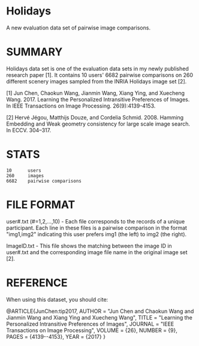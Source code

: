 # Holidays
A new evaluation data set of pairwise image comparisons.

SUMMARY 
=============================================

Holidays data set is one of the evaluation data sets in my newly published research paper [1]. It contains 10 users' 6682 pairwise comparisons on 260 different scenery images sampled from the INRIA Holidays image set [2]. 

[1] Jun Chen, Chaokun Wang, Jianmin Wang, Xiang Ying, and Xuecheng Wang. 2017. Learning the Personalized Intransitive Preferences of Images. In IEEE Transactions on Image Processing. 26(9):4139-4153.

[2] Hervé Jégou, Matthijs Douze, and Cordelia Schmid. 2008. Hamming Embedding and Weak geometry consistency for large scale image search. In ECCV. 304–317.



STATS
=============================================

    10		users
    260		images
    6682	pairwise comparisons


FILE FORMAT
=============================================

user#.txt (#=1,2,...,10) - Each file corresponds to the records of a unique participant. Each line in these files is a pairwise comparison in the format "img1,img2" indicating this user prefers img1 (the left) to img2 (the right).


ImageID.txt - This file shows the matching between the image ID in user#.txt and the corresponding image file name in the original image set [2].
 

REFERENCE 
=============================================

When using this dataset, you should cite:

@ARTICLE{JunChen:tip2017,
	AUTHOR = "Jun Chen and Chaokun Wang and Jianmin Wang and Xiang Ying and Xuecheng Wang",
	TITLE = "Learning the Personalized Intransitive Preferences of Images",
	JOURNAL = "IEEE Transactions on Image Processing",
	VOLUME = {26},
	NUMBER = {9},
	PAGES = {4139--4153},
	YEAR = {2017}	}

